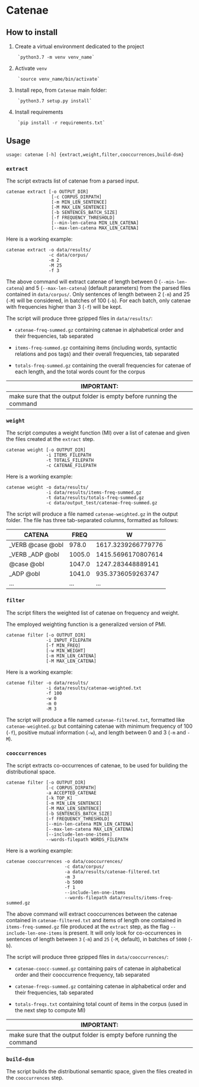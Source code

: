# Catenae

## How to install

1. Create a virtual environment dedicated to the project
   
        `python3.7 -m venv venv_name`

2. Activate `venv`

        `source venv_name/bin/activate`
   
3. Install repo, from  `Catenae` main folder:

        `python3.7 setup.py install`

4. Install requirements

        `pip install -r requirements.txt`


## Usage

    usage: catenae [-h] {extract,weight,filter,cooccurrences,build-dsm}

### `extract`

The script extracts list of catenae from a parsed input.

    catenae extract [-o OUTPUT_DIR] 
                     [-c CORPUS_DIRPATH]
                     [-m MIN_LEN_SENTENCE] 
                     [-M MAX_LEN_SENTENCE]
                     [-b SENTENCES_BATCH_SIZE] 
                     [-f FREQUENCY_THRESHOLD]
                     [--min-len-catena MIN_LEN_CATENA]
                     [--max-len-catena MAX_LEN_CATENA]


Here is a working example:
    
    catenae extract -o data/results/
                    -c data/corpus/ 
                    -m 2
                    -M 25
                    -f 3
    

The above command will extract catenae of length between 0 
(`--min-len-catena`) and 5 (`--max-len-catena`) 
(default parameters) from the parsed files contained in `data/corpus/`.
Only sentences of length between 2 (`-m`) and 25 (`-M`) will be 
considered, in batches of 100 (`-b`). For each batch, only catenae
with frequencies higher than 3 (`-f`) will be kept.

The script will produce three gzipped files in `data/results/`:
* `catenae-freq-summed.gz` containing catenae in alphabetical order and
  their frequencies, tab separated
  
* `items-freq-summed.gz` containing items (including words, syntactic 
  relations and pos tags) and their overall frequencies, tab separated
  
* `totals-freq-summed.gz` containing the overall frequencies for catenae
of each length, and the total words count for the corpus


| **IMPORTANT**: |
| -------------- |
| make sure that the output folder is empty before running the command |


### `weight`

The script computes a weight function (MI) over a list of catenae 
and given the files created at the `extract` step.

    catenae weight [-o OUTPUT_DIR] 
                   -i ITEMS_FILEPATH 
                   -t TOTALS_FILEPATH 
                   -c CATENAE_FILEPATH

Here is a working example:

    catenae weight -o data/results/
                   -i data/results/items-freq-summed.gz 
                   -t data/results/totals-freq-summed.gz 
                   -c data/output_test/catenae-freq-summed.gz 

The script will produce a file named `catenae-weighted.gz` in the output 
folder.
The file has three tab-separated columns, formatted as follows:

| CATENA | FREQ | W |
| ----- | ---- | --- |
| _VERB @case @obl | 978.0 | 1617.3239266779776 |
|_VERB _ADP @obl |   1005.0|  1415.5696170807614 |
|@case @obl      |   1047.0 | 1247.283448889141 |
|_ADP @obl       |   1041.0 | 935.3736059263747 |
| ... | ... | ... |

### `filter`

The script filters the weighted list of catenae on frequency 
and weight.

The employed weighting function is a generalized version of PMI.


    catenae filter [-o OUTPUT_DIR] 
                   -i INPUT_FILEPATH 
                   [-f MIN_FREQ]
                   [-w MIN_WEIGHT]
                   [-m MIN_LEN_CATENA]
                   [-M MAX_LEN_CATENA]


Here is a working example:

    catenae filter -o data/results/ 
                   -i data/results/catenae-weighted.txt 
                   -f 100 
                   -w 0 
                   -m 0 
                   -M 3

The script will produce a file named `catenae-filtered.txt`, 
formatted like `catenae-weighted.gz` but containing catenae with
minimum frequency of 100 (`-f`), positive mutual information (`-w`),
and length between 0 and 3 (`-m` and `-M`).

### `cooccurrences`

The script extracts co-occurrences of catenae, to be used for 
building the distributional space.


    catenae filter [-o OUTPUT_DIR] 
                   [-c CORPUS_DIRPATH] 
                   -a ACCEPTED_CATENAE
                   [-k TOP_K]
                   [-m MIN_LEN_SENTENCE]
                   [-M MAX_LEN_SENTENCE]
                   [-b SENTENCES_BATCH_SIZE]
                   [-f FREQUENCY_THRESHOLD]
                   [--min-len-catena MIN_LEN_CATENA]
                   [--max-len-catena MAX_LEN_CATENA]
                   [--include-len-one-items]
                   --words-filepath WORDS_FILEPATH

Here is a working example:

    catenae cooccurrences -o data/cooccurrences/ 
                          -c data/corpus/ 
                          -a data/results/catenae-filtered.txt 
                          -m 3 
                          -b 5000 
                          -f 1 
                          --include-len-one-items 
                          --words-filepath data/results/items-freq-summed.gz

The above command will extract cooccurrences between the catenae contained in 
`catenae-filtered.txt` and items of length one contained in `items-freq-summed.gz` 
file produced at the `extract` step, as the flag `--include-len-one-items` is present. 
It will only look for co-occurrences in sentences of length between `3` (`-m`) and 
`25` (`-M`, default), in batches of `5000` (`-b`).

The script will produce three gzipped files in `data/cooccurrences/`:
* `catenae-coocc-summed.gz` containing pairs of catenae in alphabetical order and
  their cooccurrence frequency, tab separated
  
* `catenae-freqs-summed.gz` containing catenae in alphabetical order and
  their frequencies, tab separated
  
* `totals-freqs.txt` containing total count of items in the corpus 
  (used in the next step to compute MI)

| **IMPORTANT**: |
| -------------- |
| make sure that the output folder is empty before running the command |

### `build-dsm`

The script builds the distributional semantic space, given the 
files created in the `cooccurrences` step.